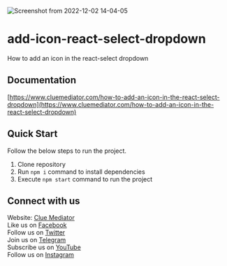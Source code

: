 ![Screenshot from 2022-12-02 14-04-05](https://user-images.githubusercontent.com/110123287/205250560-c88be35c-16c3-4eca-8e10-db3425d55a61.png)

# add-icon-react-select-dropdown

How to add an icon in the react-select dropdown

## Documentation

[https://www.cluemediator.com/how-to-add-an-icon-in-the-react-select-dropdown](https://www.cluemediator.com/how-to-add-an-icon-in-the-react-select-dropdown)

## Quick Start

Follow the below steps to run the project.

1. Clone repository
2. Run `npm i` command to install dependencies
3. Execute `npm start` command to run the project

## Connect with us

Website: [Clue Mediator](https://www.cluemediator.com)  
Like us on [Facebook](https://www.facebook.com/thecluemediator)  
Follow us on [Twitter](https://twitter.com/cluemediator)  
Join us on [Telegram](https://t.me/cluemediator)  
Subscribe us on [YouTube](https://www.youtube.com/ClueMediator)  
Follow us on [Instagram](https://www.instagram.com/clue_mediator)
